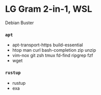 LG Gram 2-in-1, WSL
========
Debian Buster

### `apt`
- apt-transport-https build-essential
- htop man curl bash-completion zip unzip
- vim-nox git zsh tmux fd-find ripgrep fzf
- wget

### `rustup`
- rustup
- exa
